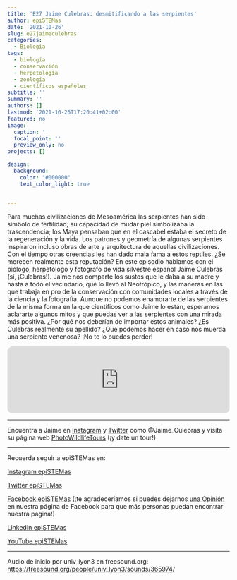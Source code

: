 ```yaml
---
title: 'E27 Jaime Culebras: desmitificando a las serpientes'
author: epiSTEMas
date: '2021-10-26'
slug: e27jaimeculebras
categories:
  - Biología
tags:
  - biología
  - conservación
  - herpetología
  - zoología
  - científicos españoles
subtitle: ''
summary: ''
authors: []
lastmod: '2021-10-26T17:20:41+02:00'
featured: no
image:
  caption: ''
  focal_point: ''
  preview_only: no
projects: []

design:
  background:
    color: "#000000"
    text_color_light: true


---
```


Para muchas civilizaciones de Mesoamérica las serpientes han sido símbolo de fertilidad; su capacidad de mudar piel simbolizaba la trascendencia; los Maya pensaban que en el cascabel estaba el secreto de la regeneración y la vida. Los patrones y geometría de algunas serpientes inspiraron incluso obras de arte y arquitectura de aquellas civilizaciones. Con el tiempo otras creencias les han dado mala fama a estos reptiles. ¿Se merecen realmente esta reputación? En este episodio hablamos con el biólogo, herpetólogo y fotógrafo de vida silvestre español Jaime Culebras (sí, ¡Culebras!). Jaime nos comparte los sustos que le daba a su madre y hasta a todo el vecindario, qué lo llevó al Neotrópico, y las maneras en las que trabaja en pro de la conservación con comunidades locales a través de la ciencia y la fotografía. Aunque no podemos enamorarte de las serpientes de la misma forma en la que científicos como Jaime lo están, esperamos aclararte algunos mitos y que puedas ver a las serpientes con una mirada más positiva. ¿Por qué nos deberían de importar estos animales? ¿Es Culebras realmente su apellido? ¿Qué podemos hacer en caso nos muerda una serpiente venenosa? ¡No te lo puedes perder!


<iframe style="border-radius:12px" src="https://open.spotify.com/embed/episode/4DRt39NMHTXGoRAvbt4an4?utm_source=generator&theme=0" width="100%" height="152" frameBorder="0" allowfullscreen="" allow="autoplay; clipboard-write; encrypted-media; fullscreen; picture-in-picture" loading="lazy"></iframe>


- - - - -

Encuentra a Jaime en [Instagram](https://www.instagram.com/jaime_culebras/) y  [Twitter](https://twitter.com/jaime_culebras?lang=en) como @Jaime_Culebras y visita su página web [PhotoWildlifeTours](https://www.photowildlifetours.com/) (¡y date un tour!)

- - - - -

Recuerda seguir a epiSTEMas en:

[Instagram epiSTEMas](https://www.instagram.com/epistemas/)  

[Twitter epiSTEMas](https://twitter.com/epiSTEMas_Pod)

[Facebook epiSTEMas](https://www.facebook.com/epiSTEMasPod) (¡te agradeceríamos si puedes dejarnos [una Opinión](https://www.facebook.com/epiSTEMasPod/reviews/) en nuestra página de Facebook para que más personas puedan encontrar nuestra página!)

[LinkedIn epiSTEMas](https://www.linkedin.com/company/epistemas-podcast/)

[YouTube epiSTEMas](https://www.youtube.com/@epistemaspodcast)

- - - - -

Audio de inicio por univ_lyon3 en freesound.org: https://freesound.org/people/univ_lyon3/sounds/365974/
